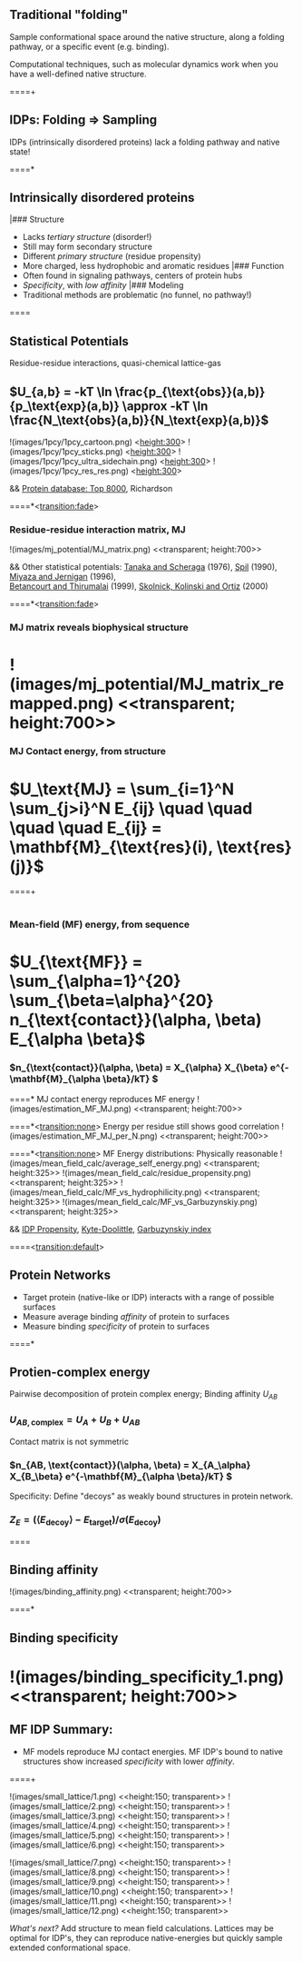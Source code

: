 ## Traditional "folding" 
Sample conformational space around the native structure, 
along a folding pathway, or a specific event (e.g. binding).

Computational techniques, such as molecular dynamics
work when you have a well-defined native structure.


====+
<br>

## IDPs: Folding $\Rightarrow$ Sampling
IDPs (intrinsically disordered proteins) lack a folding pathway and native state!

====*

## Intrinsically disordered proteins
|### Structure
+ Lacks *tertiary structure* (disorder!)
+ Still may form secondary structure
+ Different *primary structure* (residue propensity)
+ More charged, less hydrophobic and aromatic residues
|### Function
+ Often found in signaling pathways, centers of protein hubs
+ *Specificity*, with *low affinity*
|### Modeling
+ Traditional methods are problematic (no funnel, no pathway!)

====

## Statistical Potentials
Residue-residue interactions, quasi-chemical lattice-gas

## $U_{a,b} = -kT \ln \frac{p_{\text{obs}}(a,b)}{p_\text{exp}(a,b)} \approx -kT \ln \frac{N_\text{obs}(a,b)}{N_\text{exp}(a,b)}$

!(images/1pcy/1pcy_cartoon.png) <<height:300>>
!(images/1pcy/1pcy_sticks.png) <<height:300>>
!(images/1pcy/1pcy_ultra_sidechain.png) <<height:300>>
!(images/1pcy/1pcy_res_res.png) <<height:300>>

&& [Protein database: Top 8000](http://kinemage.biochem.duke.edu/databases/top8000.php), Richardson

====*<<transition:fade>>

### Residue-residue interaction matrix, MJ
!(images/mj_potential/MJ_matrix.png)  <<transparent; height:700>>

&& Other statistical potentials: [Tanaka and Scheraga](http://pubs.acs.org/doi/abs/10.1021/ma60054a013) (1976), [Spil](http://www.ncbi.nlm.nih.gov/pubmed/2359125) (1990), [Miyaza and Jernigan](http://www.ncbi.nlm.nih.gov/pubmed/8604144) (1996),<br>[Betancourt and Thirumalai](http://www.ncbi.nlm.nih.gov/pmc/articles/PMC2144252/) (1999), [Skolnick, Kolinski and Ortiz](http://onlinelibrary.wiley.com/doi/10.1002/%28SICI%291097-0134%2820000101%2938:1%3C3::AID-PROT2%3E3.0.CO;2-S/abstract) (2000)

====*<<transition:fade>>
### MJ matrix reveals biophysical structure
!(images/mj_potential/MJ_matrix_remapped.png)  <<transparent; height:700>>
====

### MJ Contact energy, from structure
# $U_\text{MJ} = \sum_{i=1}^N \sum_{j>i}^N E_{ij}  \quad \quad \quad \quad E_{ij} = \mathbf{M}_{\text{res}(i), \text{res}(j)}$
====+
<br>
<br>
### Mean-field (MF) energy, from sequence
# $U_{\text{MF}} = \sum_{\alpha=1}^{20} \sum_{\beta=\alpha}^{20} n_{\text{contact}}(\alpha, \beta) E_{\alpha \beta}$
### $n_{\text{contact}}(\alpha, \beta) = X_{\alpha} X_{\beta} e^{-\mathbf{M}_{\alpha \beta}/kT} $

====*
MJ contact energy reproduces MF energy
!(images/estimation_MF_MJ.png)       <<transparent; height:700>> 

====*<<transition:none>>
Energy per residue still shows good correlation
!(images/estimation_MF_MJ_per_N.png) <<transparent; height:700>> 

====*<<transition:none>>
MF Energy distributions: Physically reasonable
!(images/mean_field_calc/average_self_energy.png)  <<transparent; height:325>>
!(images/mean_field_calc/residue_propensity.png)   <<transparent; height:325>>
!(images/mean_field_calc/MF_vs_hydrophilicity.png) <<transparent; height:325>>
!(images/mean_field_calc/MF_vs_Garbuzynskiy.png)   <<transparent; height:325>>

&& [IDP Propensity](http://www.ncbi.nlm.nih.gov/pubmed/15657106), [Kyte-Doolittle](http://www.ncbi.nlm.nih.gov/pubmed/7108955), [Garbuzynskiy index](http://www.ncbi.nlm.nih.gov/pubmed/20019059)

====<<transition:default>>

## Protein Networks

+ Target protein (native-like or IDP) interacts with a range of possible surfaces
+ Measure average binding *affinity* of protein to surfaces
+ Measure binding *specificity* of protein to surfaces

====*

## Protien-complex energy

Pairwise decomposition of protein complex energy; Binding affinity $U_{AB}$
### $U_{AB,\text{complex}} = U_A + U_B + U_{AB}$

Contact matrix is not symmetric
### $n_{AB, \text{contact}}(\alpha, \beta) = X_{A_\alpha} X_{B_\beta} e^{-\mathbf{M}_{\alpha \beta}/kT} $

Specificity: Define "decoys" as weakly bound structures in protein network.
### $Z_{E} = \left ( \left< E_{\text{decoy}} \right > - E_{\text{target}} \right ) / \sigma(E_\text{decoy})$

====
## Binding affinity
!(images/binding_affinity.png) <<transparent; height:700>> 

====*
## Binding specificity
!(images/binding_specificity_1.png) <<transparent; height:700>> 
====
## MF IDP Summary:
+ MF models reproduce MJ contact energies. MF IDP's bound to native structures show increased _specificity_ with lower _affinity_.

====+

!(images/small_lattice/1.png) <<height:150; transparent>>
!(images/small_lattice/2.png) <<height:150; transparent>>
!(images/small_lattice/3.png) <<height:150; transparent>>
!(images/small_lattice/4.png) <<height:150; transparent>>
!(images/small_lattice/5.png) <<height:150; transparent>>
!(images/small_lattice/6.png) <<height:150; transparent>>

!(images/small_lattice/7.png) <<height:150; transparent>>
!(images/small_lattice/8.png) <<height:150; transparent>>
!(images/small_lattice/9.png) <<height:150; transparent>>
!(images/small_lattice/10.png) <<height:150; transparent>>
!(images/small_lattice/11.png) <<height:150; transparent>>
!(images/small_lattice/12.png) <<height:150; transparent>>

_What's next?_ Add structure to mean field calculations. 
Lattices may be optimal for IDP's, they can reproduce native-energies but quickly sample extended conformational space.
